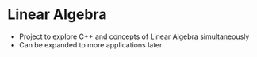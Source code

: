 # Linear Algebra

- Project to explore C++ and concepts of Linear Algebra simultaneously
- Can be expanded to more applications later